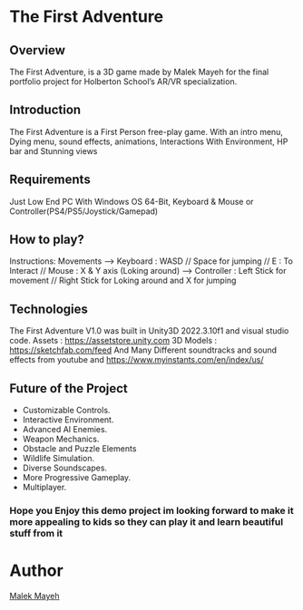 # The First Adventure

## Overview
The First Adventure, is a 3D game made by Malek Mayeh for the final portfolio project for Holberton School’s AR/VR specialization.

## Introduction
The First Adventure is a First Person free-play game. With an intro menu, Dying menu, sound effects, animations, Interactions With Environment, HP bar and Stunning views

## Requirements
Just Low End PC With Windows OS 64-Bit, Keyboard & Mouse or Controller(PS4/PS5/Joystick/Gamepad) 

## How to play?
Instructions:
Movements --> Keyboard : WASD // Space for jumping // E : To Interact // Mouse : X & Y axis (Loking around)
          --> Controller : Left Stick for movement // Right Stick for Loking around and X for jumping
          
## Technologies
The First Adventure V1.0 was built in Unity3D 2022.3.10f1 and visual studio code. 
Assets : https://assetstore.unity.com
3D Models : https://sketchfab.com/feed
And Many Different soundtracks and sound effects from youtube and https://www.myinstants.com/en/index/us/

## Future of the Project
- Customizable Controls.
- Interactive Environment.
- Advanced AI Enemies.
- Weapon Mechanics.
- Obstacle and Puzzle Elements
- Wildlife Simulation.
- Diverse Soundscapes.
- More Progressive Gameplay.
- Multiplayer.

### Hope you Enjoy this demo project im looking forward to make it more appealing to kids so they can play it and learn beautiful stuff from it
# Author
[Malek Mayeh](https://github.com/malekje)
